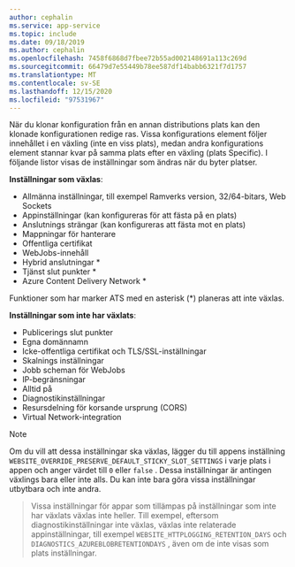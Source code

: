 ```yaml
---
author: cephalin
ms.service: app-service
ms.topic: include
ms.date: 09/18/2019
ms.author: cephalin
ms.openlocfilehash: 7458f6868d7fbee72b55ad002148691a113c269d
ms.sourcegitcommit: 66479d7e55449b78ee587df14babb6321f7d1757
ms.translationtype: MT
ms.contentlocale: sv-SE
ms.lasthandoff: 12/15/2020
ms.locfileid: "97531967"
---
```

När du klonar konfiguration från en annan distributions plats kan den klonade konfigurationen redige ras. Vissa konfigurations element följer innehållet i en växling (inte en viss plats), medan andra konfigurations element stannar kvar på samma plats efter en växling (plats Specific). I följande listor visas de inställningar som ändras när du byter platser.

**Inställningar som växlas**:

* Allmänna inställningar, till exempel Ramverks version, 32/64-bitars, Web Sockets
* Appinställningar (kan konfigureras för att fästa på en plats)
* Anslutnings strängar (kan konfigureras att fästa mot en plats)
* Mappningar för hanterare
* Offentliga certifikat
* WebJobs-innehåll
* Hybrid anslutningar *
* Tjänst slut punkter *
* Azure Content Delivery Network *

Funktioner som har marker ATS med en asterisk (*) planeras att inte växlas. 

**Inställningar som inte har växlats**:

* Publicerings slut punkter
* Egna domännamn
* Icke-offentliga certifikat och TLS/SSL-inställningar
* Skalnings inställningar
* Jobb scheman för WebJobs
* IP-begränsningar
* Alltid på
* Diagnostikinställningar
* Resursdelning för korsande ursprung (CORS)
* Virtual Network-integration

> [!NOTE]
> Om du vill att dessa inställningar ska växlas, lägger du till appens inställning `WEBSITE_OVERRIDE_PRESERVE_DEFAULT_STICKY_SLOT_SETTINGS` i varje plats i appen och anger värdet till `0` eller `false` . Dessa inställningar är antingen växlings bara eller inte alls. Du kan inte bara göra vissa inställningar utbytbara och inte andra.

> Vissa inställningar för appar som tillämpas på inställningar som inte har växlats växlas inte heller. Till exempel, eftersom diagnostikinställningar inte växlas, växlas inte relaterade appinställningar, till exempel `WEBSITE_HTTPLOGGING_RETENTION_DAYS` och `DIAGNOSTICS_AZUREBLOBRETENTIONDAYS` , även om de inte visas som plats inställningar.
>
